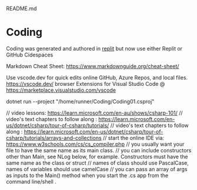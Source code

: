 README.md

# Coding
Coding  was generated and authored in [replit](https://replit.com/@blacque64/Coding)
but now use either Replit or GitHub Cidespaces

Markdown Cheat Sheet:  https://www.markdownguide.org/cheat-sheet/

 
Use vscode.dev for quick edits online  GitHub, Azure Repos, and local files.  https://vscode.dev/
browser Extensions for Visual Studio Code @ https://marketplace.visualstudio.com/vscode

dotnet run --project "/home/runner/Coding/Coding01.csproj"


// video lessons:  https://learn.microsoft.com/en-au/shows/csharp-101/
// video's text chapters to follow along <online version>:  https://learn.microsoft.com/en-us/dotnet/csharp/tour-of-csharp/tutorials/
// video's text chapters to follow along <local to my PC version>: https://learn.microsoft.com/en-us/dotnet/csharp/tour-of-csharp/tutorials/arrays-and-collections
// start the online IDE via:  https://www.w3schools.com/cs/cs_compiler.php
// you usually want your file to have the same name as its main class.
// you can include constructors other than Main, see NLog below, for example.  Constructors must have the same name as the class or struct
// names of class should use PascalCase, names of variables should use camelCase
// you can pass an array of args as inputs to the Main() method when you start the .cs app from the command line/shell
.


